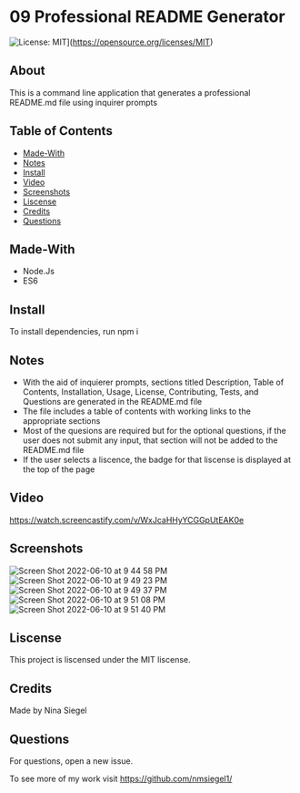 # 09 Professional README Generator

![License: MIT](https://img.shields.io/badge/License-MIT-yellow.svg)](https://opensource.org/licenses/MIT)

## About

This is a command line application that generates a professional README.md file using inquirer prompts

## Table of Contents

* [Made-With](#Made-with)
* [Notes](#Notes)
* [Install](#Install)
* [Video](#Video)
* [Screenshots](#Screenshots)
* [Liscense](#Liscense)
* [Credits](#Credits)
* [Questions](#Questions)

## Made-With 

* Node.Js
* ES6

## Install

To install dependencies, run npm i

## Notes

* With the aid of inquierer prompts, sections titled Description, Table of Contents, Installation, Usage, License, Contributing, Tests, and Questions are generated in the README.md file
* The file includes a table of contents with working links to the appropriate sections
* Most of the quesions are required but for the optional questions, if the user does not submit any input, that section will not be added to the README.md file 
* If the user selects a liscence, the badge for that liscense is displayed at the top of the page

## Video

https://watch.screencastify.com/v/WxJcaHHyYCGGpUtEAK0e

## Screenshots 

![Screen Shot 2022-06-10 at 9 44 58 PM](https://user-images.githubusercontent.com/102773691/173168151-b40ef7ec-3886-493a-ac98-6540942f2064.png)
![Screen Shot 2022-06-10 at 9 49 23 PM](https://user-images.githubusercontent.com/102773691/173168154-fe7fd0bd-66f9-4399-ba6b-f1efca7ff132.png)
![Screen Shot 2022-06-10 at 9 49 37 PM](https://user-images.githubusercontent.com/102773691/173168159-99376852-4009-48f4-b43c-c4cfb6eeea8a.png)
![Screen Shot 2022-06-10 at 9 51 08 PM](https://user-images.githubusercontent.com/102773691/173168162-6b7bdc0e-1910-49c0-812b-4e6bfacd1c0e.png)
![Screen Shot 2022-06-10 at 9 51 40 PM](https://user-images.githubusercontent.com/102773691/173168165-ab14d33b-4201-4b18-9fa3-e07be7862011.png)

## Liscense

 This project is liscensed under the MIT liscense.
 
## Credits

Made by Nina Siegel

## Questions

For questions, open a new issue. 

To see more of my work visit https://github.com/nmsiegel1/


